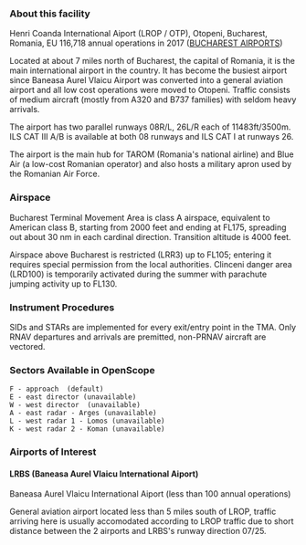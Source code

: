 ### About this facility
Henri Coanda International Aiport (LROP / OTP), Otopeni, Bucharest, Romania, EU
116,718 annual operations in 2017 (<a href="http://www.bucharestairports.ro/files/pages_files/AIHCB_WEBSITE__2016_-_2017__ENGL.pdf" target="_blank">BUCHAREST AIRPORTS</a>)

Located at about 7 miles north of Bucharest, the capital of Romania, it is the main international airport in the country. It has become the busiest airport since Baneasa Aurel Vlaicu Airport was converted into a general aviation airport and all low cost operations were moved to Otopeni. Traffic consists of medium aircraft (mostly from A320 and B737 families) with seldom heavy arrivals.

The airport has two parallel runways 08R/L, 26L/R each of 11483ft/3500m. ILS CAT III A/B is available at both 08 runways and ILS CAT I at runways 26.

The airport is the main hub for TAROM (Romania's national airline) and Blue Air (a low-cost Romanian operator) and also hosts a military apron used by the Romanian Air Force.

### Airspace
Bucharest Terminal Movement Area is class A airspace, equivalent to American class B, starting from 2000 feet and ending at FL175, spreading out about 30 nm in each cardinal direction. Transition altitude is 4000 feet.

Airspace above Bucharest is restricted (LRR3) up to FL105; entering it requires special permission from the local authorities. Clinceni danger area (LRD100) is temporarily activated during the summer with parachute jumping activity up to FL130.

### Instrument Procedures
SIDs and STARs are implemented for every exit/entry point in the TMA. Only RNAV departures and arrivals are premitted, non-PRNAV aircraft are vectored.

### Sectors Available in OpenScope

```
F - approach  (default)
E - east director (unavailable)
W - west director  (unavailable)
A - east radar - Arges (unavailable)
L - west radar 1 - Lomos (unavailable)
K - west radar 2 - Koman (unavailable)
```

### Airports of Interest

#### LRBS (Baneasa Aurel Vlaicu International Aiport)
Baneasa Aurel Vlaicu International Aiport (less than 100 annual operations)

General aviation airport located less than 5 miles south of LROP, traffic arriving here is usually accomodated according to LROP traffic due to short distance between the 2 airports and LRBS's runway direction 07/25.
